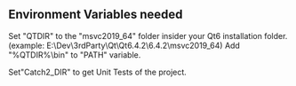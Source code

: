 ## Environment Variables needed

Set "QTDIR" to the "msvc2019_64" folder insider your Qt6 installation folder. (example: E:\Dev\3rdParty\Qt\Qt6.4.2\6.4.2\msvc2019_64)
Add "%QTDIR%\bin" to "PATH" variable.

Set"Catch2_DIR" to get Unit Tests of the project.